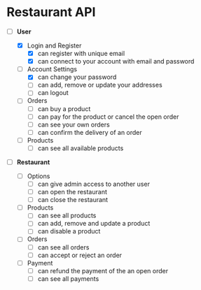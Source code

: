 # Restaurant API

- [ ] **User**

  - [x] Login and Register
    - [x] can register with unique email
    - [x] can connect to your account with email and password
  - [ ] Account Settings
    - [x] can change your password
    - [ ] can add, remove or update your addresses
    - [ ] can logout
  - [ ] Orders
    - [ ] can buy a product
    - [ ] can pay for the product or cancel the open order
    - [ ] can see your own orders
    - [ ] can confirm the delivery of an order
  - [ ] Products
    - [ ] can see all available products

- [ ] **Restaurant**

  - [ ] Options
    - [ ] can give admin access to another user
    - [ ] can open the restaurant
    - [ ] can close the restaurant
  - [ ] Products
    - [ ] can see all products
    - [ ] can add, remove and update a product
    - [ ] can disable a product
  - [ ] Orders
    - [ ] can see all orders
    - [ ] can accept or reject an order
  - [ ] Payment
    - [ ] can refund the payment of the an open order
    - [ ] can see all payments
